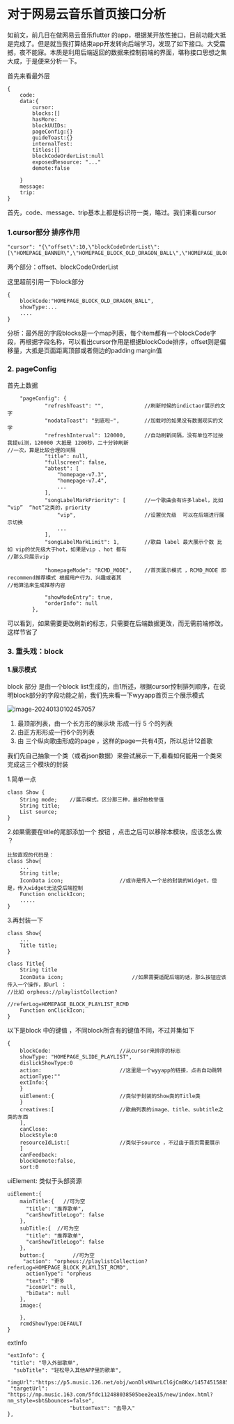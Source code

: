 # 对于网易云音乐首页接口分析

如前文，前几日在做网易云音乐flutter 的app，根据某开放性接口，目前功能大抵是完成了。但是就当我打算结束app开发转向后端学习，发现了如下接口。大受震撼，夜不能寐。本质是利用后端返回的数据来控制前端的界面，堪称接口思想之集大成，于是便来分析一下。

首先来看最外层 

```
{
	code:
	data:{
	 	cursor:
	 	blocks:[]
	 	hasMore:
	 	blockUUIDs:
	 	pageConfig:{}
	 	guideToast:{}
	 	internalTest:
	 	titles:[]
	 	blockCodeOrderList:null
	 	exposedResource: "..."
	 	demote:false
	 	
	}
	message:
	trip:
}
```

首先，code、message、trip基本上都是标识符一类，略过。我们来看cursor

### 1.cursor部分 排序作用

```
"cursor": "{\"offset\":10,\"blockCodeOrderList\":[\"HOMEPAGE_BANNER\",\"HOMEPAGE_BLOCK_OLD_DRAGON_BALL\",\"HOMEPAGE_BLOCK_PLAYLIST_IMPORT_GUIDE\",\"HOMEPAGE_BLOCK_PLAYLIST_RCMD\",\"HOMEPAGE_BLOCK_STYLE_RCMD\",\"HOMEPAGE_BLOCK_TOPLIST\",\"HOMEPAGE_BLOCK_NEW_HOT_COMMENT\",\"HOMEPAGE_BLOCK_OPACTIVITY\",\"HOMEPAGE_BLOCK_NEW_ALBUM_NEW_SONG\",\"HOMEPAGE_HEART_LYRICS\",\"HOMEPAGE_WHOLENET_HOT_PODCAST\",\"HOMEPAGE_BLOCK_RESEARCH\"]}",
```

两个部分：offset、blockCodeOrderList

这里超前引用一下block部分

```
{
	blockCode:"HOMEPAGE_BLOCK_OLD_DRAGON_BALL",
	showType:...
	....
}
```

分析：最外层的字段blocks是一个map列表，每个item都有一个blockCode字段，再根据字段名称，可以看出cursor作用是根据blockCode排序，offset则是偏移量，大抵是页面距离顶部或者侧边的padding margin值

### 2. pageConfig

首先上数据

```
	"pageConfig": {
            "refreshToast": "",             //刷新时候的indictaor展示的文字
            "nodataToast": "到底啦~",		  //加载时的如果没有数据现实的文字
            "refreshInterval": 120000,		//自动刷新间隔，没有单位不过按我提ui测，120000 大抵是 1200秒，二十分钟刷新											 //一次，算是比较合理的间隔
            "title": null,
            "fullscreen": false,
            "abtest": [
                "homepage-v7.3",			
                "homepage-v7.4",			
        		...
            ],
            "songLabelMarkPriority": [	  	//一个歌曲会有许多label，比如 “vip”  “hot”之类的，priority			
                "vip",						//设置优先级  可以在后端进行展示切换
				... 
            ],
            "songLabelMarkLimit": 1,		//歌曲 label 最大展示个数 比如 vip的优先级大于hot，如果是vip 、hot 都有											//那么只展示vip
            
            "homepageMode": "RCMD_MODE",	//首页展示模式 ，RCMD_MODE 即 recommend推荐模式 根据用户行为、兴趣或者其											//他算法来生成推荐内容
            
            "showModeEntry": true,  		
            "orderInfo": null
        },
```

可以看到，如果需要更改刷新的标志，只需要在后端数据更改，而无需前端修改。这样节省了

### 3. 重头戏：block

#### 1.展示模式

block 部分 是由一个block list生成的，由1所述，根据cursor控制排列顺序，在说明block部分的字段功能之前，我们先来看一下wyyapp首页三个展示模式

![image-20240130102457057](C:\Users\炳耀\AppData\Roaming\Typora\typora-user-images\image-20240130102457057.png)

1. 最顶部列表，由一个长方形的展示块 形成一行 5 个的列表
2. 由正方形形成一行6个的列表
3. 由 三个纵向歌曲形成的page ，这样的page一共有4页，所以总计12首歌

 

​	我们先自己抽象一个类（或者json数据）来尝试展示一下,看看如何能用一个类来完成这三个模块的封装

1.简单一点

```
class Show {
	String mode;  	//展示模式，区分那三种，最好按枚举值
	String title;
	List source;
}
```

2.如果需要在title的尾部添加一个 按钮 ，点击之后可以移除本模块，应该怎么做 ？

```
比较直观的代码是：
class Show{
	...
	String title;
	IconData icon;					//或许是传入一个总的封装的Widget，但是，传入widget无法受后端控制
	Function onclickIcon;
	.....
}
```

3.再封装一下

```
class Show{
	...
	Title title;
}

class Title{
	String title
	IconData icon;						//如果需要适配后端的话，那么按钮应该传入一个操作，即url ：														//比如 orpheus://playlistCollection?					    
										//referLog=HOMEPAGE_BLOCK_PLAYLIST_RCMD
	Function onClickIcon;
}
```



以下是block 中的键值 ，不同block所含有的键值不同，不过并集如下

```
{
	blockCode:                      //从cursor来排序的标志
 	showType: "HOMEPAGE_SLIDE_PLAYLIST",
	dislickShowType:0          
	action: 						//这里是一个wyyapp的链接，点击自动跳转
	actionType:""
	extInfo:{
	}
	uiElement:{						//类似于封装的Show类的Title类
	}
	creatives:[						//歌曲列表的image、title、subtitle之类的东西
	],
	canClose:
	blockStyle:0
    resourceIdList:[				//类似于source ，不过由于首页需要展示
    ]					
    canFeedback:
	blockDemote:false,
	sort:0

```



uiElement:  类似于头部资源

```
uiElement:{
	mainTitle:{   //可为空
	  "title": "推荐歌单",
      "canShowTitleLogo": false
	},
	subTitle:{  //可为空
	  "title": "推荐歌单",
      "canShowTitleLogo": false
	},
	button:{         //可为空
	 "action": "orpheus://playlistCollection?referLog=HOMEPAGE_BLOCK_PLAYLIST_RCMD",
      actionType": "orpheus
      "text": "更多
      "iconUrl": null,
      "biData": null
	},
	image:{
	
	},
	rcmdShowType:DEFAULT
}
```

extInfo

```
"extInfo": {
 "title": "导入外部歌单",
  "subTitle": "轻松导入其他APP里的歌单",
    "imgUrl":"https://p5.music.126.net/obj/wonDlsKUwrLClGjCm8Kx/14574515885/a209/d982/c744/5925341e8606929111da9104aef04543.png",
 "targetUrl": "https://mp.music.163.com/5fdc112488038505bee2ea15/new/index.html?nm_style=sbt&bounces=false",
                    "buttonText": "去导入"
},
```





































